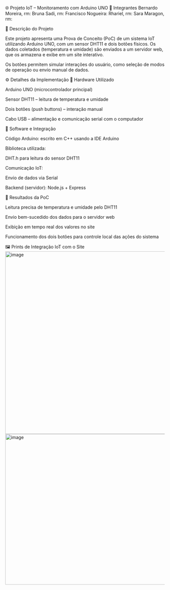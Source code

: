 🌐 Projeto IoT – Monitoramento com Arduino UNO
👥 Integrantes
Bernardo Moreira, rm:
Bruna Sadi, rm:
Francisco Nogueira:
Rhariel, rm:
Sara Maragon, rm:

🧠 Descrição do Projeto

Este projeto apresenta uma Prova de Conceito (PoC) de um sistema IoT utilizando Arduino UNO, com um sensor DHT11 e dois botões físicos.
Os dados coletados (temperatura e umidade) são enviados a um servidor web, que os armazena e exibe em um site interativo.

Os botões permitem simular interações do usuário, como seleção de modos de operação ou envio manual de dados.

⚙️ Detalhes da Implementação
🔌 Hardware Utilizado

Arduino UNO (microcontrolador principal)

Sensor DHT11 – leitura de temperatura e umidade

Dois botões (push buttons) – interação manual

Cabo USB – alimentação e comunicação serial com o computador

🧩 Software e Integração

Código Arduino: escrito em C++ usando a IDE Arduino

Biblioteca utilizada:

DHT.h para leitura do sensor DHT11

Comunicação IoT:

Envio de dados via Serial

Backend (servidor): Node.js + Express

🔬 Resultados da PoC

Leitura precisa de temperatura e umidade pelo DHT11

Envio bem-sucedido dos dados para o servidor web

Exibição em tempo real dos valores no site

Funcionamento dos dois botões para controle local das ações do sistema

🖼️ Prints de Integração IoT com o Site
<img width="1190" height="577" alt="image" src="https://github.com/user-attachments/assets/190f9960-30b1-4f22-b8a0-5d2e330506b4" />
<img width="834" height="476" alt="image" src="https://github.com/user-attachments/assets/afc99e8e-a332-40a2-953d-1de77df06bfc" />

